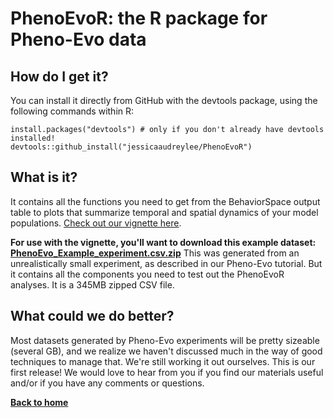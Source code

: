 # PhenoEvoR: the R package for Pheno-Evo data

## How do I get it?
You can install it directly from GitHub with the devtools package, using the following commands within R:

    install.packages("devtools") # only if you don't already have devtools installed!
    devtools::github_install("jessicaaudreylee/PhenoEvoR")

## What is it?
It contains all the functions you need to get from the BehaviorSpace output table to plots that summarize temporal and spatial dynamics of your model populations. [Check out our vignette here](https://ritwikavps.github.io/pheno-evo.github.io/PhenoEvoR-intro-vignette).

**For use with the vignette, you'll want to download this example dataset: [PhenoEvo_Example_experiment.csv.zip](https://drive.google.com/file/d/1u7aGSetxyY_kgFrck03udQt7sggRxQfA/view?usp=sharing)**
This was generated from an unrealistically small experiment, as described in our Pheno-Evo tutorial. But it contains all the components you need to test out the PhenoEvoR analyses. It is a 345MB zipped CSV file.

## What could we do better?
Most datasets generated by Pheno-Evo experiments will be pretty sizeable (several GB), and we realize we haven't discussed much in the way of good techniques to manage that. We're still working it out ourselves.
This is our first release! We would love to hear from you if you find our materials useful and/or if you have any comments or questions.


**[Back to home](https://ritwikavps.github.io/pheno-evo.github.io/)**
